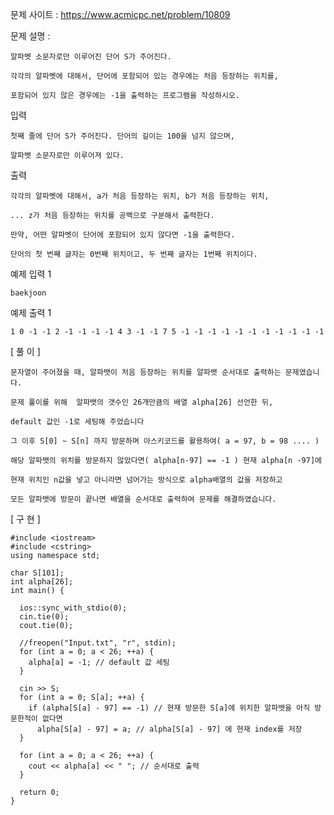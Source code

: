 문제 사이트 : https://www.acmicpc.net/problem/10809

문제 설명 :

    알파벳 소문자로만 이루어진 단어 S가 주어진다. 
    
    각각의 알파벳에 대해서, 단어에 포함되어 있는 경우에는 처음 등장하는 위치를,
    
    포함되어 있지 않은 경우에는 -1을 출력하는 프로그램을 작성하시오.

입력

    첫째 줄에 단어 S가 주어진다. 단어의 길이는 100을 넘지 않으며,
    
    알파벳 소문자로만 이루어져 있다.

출력

    각각의 알파벳에 대해서, a가 처음 등장하는 위치, b가 처음 등장하는 위치,
    
    ... z가 처음 등장하는 위치를 공백으로 구분해서 출력한다.

    만약, 어떤 알파벳이 단어에 포함되어 있지 않다면 -1을 출력한다.
    
    단어의 첫 번째 글자는 0번째 위치이고, 두 번째 글자는 1번째 위치이다.

예제 입력 1 

    baekjoon
    
예제 출력 1 

    1 0 -1 -1 2 -1 -1 -1 -1 4 3 -1 -1 7 5 -1 -1 -1 -1 -1 -1 -1 -1 -1 -1 -1

[ 풀 이 ]

    문자열이 주어졌을 때, 알파뱃이 처음 등장하는 위치를 알파뱃 순서대로 출력하는 문제였습니다.
    
    문제 풀이를 위해  알파뱃의 갯수인 26개만큼의 배열 alpha[26] 선언한 뒤, 
    
    default 값인 -1로 세팅해 주었습니다
    
    그 이후 S[0] ~ S[n] 까지 방문하며 아스키코드를 활용하여( a = 97, b = 98 .... )
    
    해당 알파뱃의 위치를 방문하지 않았다면( alpha[n-97] == -1 ) 현재 alpha[n -97]에 
    
    현재 위치인 n값을 넣고 아니라면 넘어가는 방식으로 alpha배열의 값을 저장하고
    
    모든 알파뱃에 방문이 끝나면 배열을 순서대로 출력하여 문제를 해결하였습니다.
    
    
[ 구 현 ]

    #include <iostream>
    #include <cstring>
    using namespace std;

    char S[101];
    int alpha[26];
    int main() {

      ios::sync_with_stdio(0);
      cin.tie(0);
      cout.tie(0);

      //freopen("Input.txt", "r", stdin);
      for (int a = 0; a < 26; ++a) {
        alpha[a] = -1; // default 값 세팅
      }

      cin >> S;
      for (int a = 0; S[a]; ++a) {
        if (alpha[S[a] - 97] == -1) // 현재 방문한 S[a]에 위치한 알파뱃을 아직 방문한적이 없다면
          alpha[S[a] - 97] = a; // alpha[S[a] - 97] 에 현재 index를 저장
      }

      for (int a = 0; a < 26; ++a) {
        cout << alpha[a] << " "; // 순서대로 출력
      }

      return 0;
    }
    
    
    
    
   
    
    
